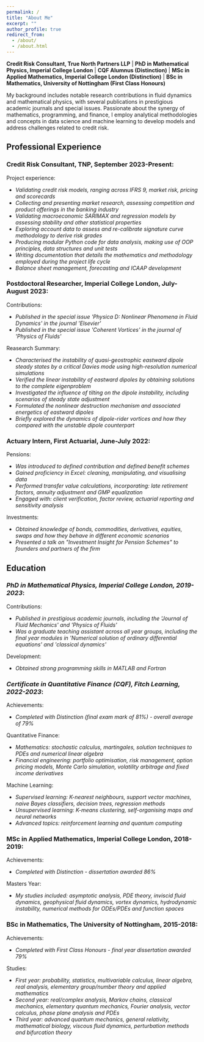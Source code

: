```yaml
---
permalink: /
title: "About Me"
excerpt: ""
author_profile: true
redirect_from: 
  - /about/
  - /about.html
---
```


**Credit Risk Consultant, True North Partners LLP** | **PhD in Mathematical Physics, Imperial College London** | **CQF Alumnus (Distinction)** | **MSc in Applied Mathematics, Imperial College London (Distinction)** | **BSc in Mathematics, University of Nottingham (First Class Honours)**

My background includes notable research contributions in fluid dynamics and mathematical physics, with several publications in prestigious academic journals and special issues. Passionate about the synergy of mathematics, programming, and finance, I employ analytical methodologies and concepts in data science and machine learning to develop models and address challenges related to credit risk.


## Professional Experience

### Credit Risk Consultant, TNP, September 2023-Present:

Project experience:
* _Validating credit risk models, ranging across IFRS 9, market risk, pricing and scorecards_
* _Collecting and presenting market research, assessing competition and product offerings in the banking industry_
* _Validating macroeconomic SARIMAX and regression models by assessing stability and other statistical properties_
* _Exploring account data to assess and re-calibrate signature curve methodology to derive risk grades_
* _Producing modular Python code for data analysis, making use of OOP principles, data structures and unit tests_
* _Writing documentation that details the mathematics and methodology employed during the project life cycle_
* _Balance sheet management, forecasting and ICAAP development_

### Postdoctoral Researcher, Imperial College London, July-August 2023:

Contributions:
* _Published in the special issue 'Physica D: Nonlinear Phenomena in Fluid Dynamics' in the journal 'Elsevier'_
* _Published in the special issue 'Coherent Vortices' in the journal of 'Physics of Fluids'_

Reasearch Summary:
* _Characterised the instability of quasi-geostrophic eastward dipole steady states by a critical Davies mode using high-resolution numerical simulations_
* _Verified the linear instability of eastward dipoles by obtaining solutions to the complete eigenproblem_
* _Investigated the influence of tilting on the dipole instability, including scenarios of steady state adjustment_
* _Formulated the nonlinear destruction mechanism and associated energetics of eastward dipoles_
* _Briefly explored the dynamics of dipole-rider vortices and how they compared with the unstable dipole counterpart_

### Actuary Intern, First Actuarial, June-July 2022:

Pensions:
* _Was introduced to defined contribution and defined benefit schemes_
* _Gained proficiency in Excel: cleaning, manipulating, and visualising data_
* _Performed transfer value calculations, incorporating: late retirement factors, annuity adjustment and GMP equalization_
* _Engaged with: client verification, factor review, actuarial reporting and sensitivity analysis_

Investments:
* _Obtained knowledge of bonds, commodities, derivatives, equities, swaps and how they behave in different economic scenarios_
* _Presented a talk on "Investment Insight for Pension Schemes" to founders and partners of the firm_

## Education

### _PhD in Mathematical Physics, Imperial College London, 2019-2023_:

Contributions:
* _Published in prestigious academic journals, including the 'Journal of Fluid Mechanics' and 'Physics of Fluids'_
* _Was a graduate teaching assistant across all year groups, including the final year modules in 'Numerical solution of ordinary differential equations' and 'classical dynamics'_

Development:
* _Obtained strong programming skills in MATLAB and Fortran_

### _Certificate in Quantitative Finance (CQF), Fitch Learning, 2022-2023_:

Achievements:
* _Completed with Distinction (final exam mark of 81%) - overall average of 79%_

Quantitative Finance:
* _Mathematics: stochastic calculus, martingales, solution techniques to PDEs and numerical linear algebra_
* _Financial engineering: portfolio optimisation, risk management, option pricing models, Monte Carlo simulation, volatility arbitrage and fixed income derivatives_

Machine Learning:
* _Supervised learning: K-nearest neighbours, support vector machines, naive Bayes classifiers, decision trees, regression methods_
* _Unsupervised learning: K-means clustering, self-organising maps and neural networks_
* _Advanced topics: reinforcement learning and quantum computing_ 

### MSc in Applied Mathematics, Imperial College London, 2018-2019:

Achievements:
* _Completed with Distinction - dissertation awarded 86%_

Masters Year:
* _My studies included: asymptotic analysis, PDE theory, inviscid fluid dynamics, geophysical fluid dynamics, vortex dynamics, hydrodynamic instability, numerical methods for ODEs/PDEs and function spaces_

### BSc in Mathematics, The University of Nottingham, 2015-2018:

Achievements: 
* _Completed with First Class Honours - final year dissertation awarded 79%_

Studies:
* _First year: probability, statistics, multivariable calculus, linear algebra, real analysis, elementary group/number theory and applied mathematics_
* _Second year: real/complex analysis, Markov chains, classical mechanics, elementary quantum mechanics, Fourier analysis, vector calculus, phase plane analysis and PDEs_
* _Third year: advanced quantum mechanics, general relativity, mathematical biology, viscous fluid dynamics, perturbation methods and bifurcation theory_
